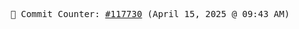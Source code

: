 <p align="center">
    <samp>
        📮 Commit Counter: <a href="https://github.com/Javascript-void0/Javascript-void0/commits/main">#117730</a> (April 15, 2025 @ 09:43 AM)
    </samp>
</p>